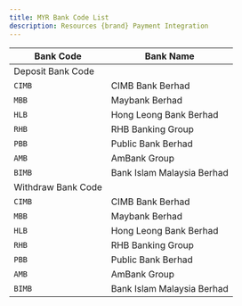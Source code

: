 ```yaml
---
title: MYR Bank Code List
description: Resources {brand} Payment Integration 
---
```


| Bank Code          | Bank Name                  |
| ------------------ | -------------------------- |
| Deposit Bank Code  |
| `CIMB`             | CIMB Bank Berhad           |
| `MBB`              | Maybank Berhad             |
| `HLB`              | Hong Leong Bank Berhad     |
| `RHB`              | RHB Banking Group          |
| `PBB`              | Public Bank Berhad         |
| `AMB`              | AmBank Group               |
| `BIMB`             | Bank Islam Malaysia Berhad |
| Withdraw Bank Code |
| `CIMB`             | CIMB Bank Berhad           |
| `MBB`              | Maybank Berhad             |
| `HLB`              | Hong Leong Bank Berhad     |
| `RHB`              | RHB Banking Group          |
| `PBB`              | Public Bank Berhad         |
| `AMB`              | AmBank Group               |
| `BIMB`             | Bank Islam Malaysia Berhad |
